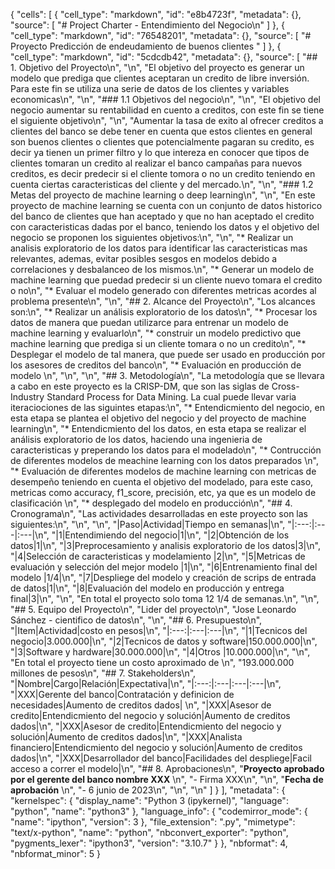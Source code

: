 {
 "cells": [
  {
   "cell_type": "markdown",
   "id": "e8b4723f",
   "metadata": {},
   "source": [
    "# Project Charter - Entendimiento del Negocio\n"
   ]
  },
  {
   "cell_type": "markdown",
   "id": "76548201",
   "metadata": {},
   "source": [
    "# Proyecto Predicción de endeudamiento de buenos clientes  "
   ]
  },
  {
   "cell_type": "markdown",
   "id": "5cdcdb42",
   "metadata": {},
   "source": [
    "## 1. Objetivo del Proyecto\n",
    "\n",
    "El objetivo del proyecto es generar un modelo que prediga que clientes aceptaran un credito de libre inversión. Para este fin se utiliza una serie de datos de los clientes y variables economicas\n",
    "\n",
    "### 1.1 Objetivos del negocio\n",
    "\n",
    "El objetivo del negocio aumentar su rentabilidad en cuento a creditos, con este fin se tiene el siguiente objetivo\n",
    "\n",
    "Aumentar la tasa de exito al ofrecer creditos a clientes del banco se debe tener en cuenta que estos clientes en general son buenos clientes o clientes que potencialmente pagaran su credito, es decir ya tienen un primer filtro y lo que intereza en conocer que tipos de clientes tomaran un credito al realizar el banco campañas para nuevos creditos, es decir predecir si el cliente tomora o no un credito teniendo en cuenta ciertas caracteristicas del cliente y del mercado.\n",
    "\n",
    "### 1.2 Metas del proyecto de machine learning o deep learning\n",
    "\n",
    "En este proyecto de machine learning se cuenta con un conjunto de datos historico del banco de clientes que han aceptado y que no han aceptado el credito con caracteristicas dadas por el banco, teniendo los datos y el objetivo del negocio se proponen los siguientes objetivos:\n",
    "\n",
    "* Realizar un analisis exploratorio de los datos para identificar las caracteristicas mas relevantes, ademas, evitar posibles sesgos en modelos debido a correlaciones y desbalanceo de los mismos.\n",
    "* Generar un modelo de machine learning que puedad predecir si un cliente nuevo tomara el credito o no\n",
    "* Evaluar el modelo generado con diferentes metricas acordes al problema presente\n",
    "\n",
    "## 2. Alcance del Proyecto\n",
    "Los alcances son:\n",
    "* Realizar un análisis exploratorio de los datos\n",
    "* Procesar los datos de manera que puedan utilizarce para entrenar un modelo de machine learning y evaluarlo\n",
    "* construir un modelo predictivo que machine learning que prediga si un cliente tomara o no un credito\n",
    "* Desplegar el modelo de tal manera, que puede ser usado en producción por los asesores de creditos del banco\n",
    "* Evaluación en producción de modelo \n",
    "\n",
    "\n",
    "## 3. Metodología\n",
    "La metodología que se llevara a cabo en este proyecto es la CRISP-DM, que son las siglas de Cross-Industry Standard Process for Data Mining. La cual puede llevar varia iteraciociones de las siguintes etapas:\n",
    "* Entendicmiento del negocio, en esta etapa se plantea el objetivo del negocio y del proyecto de machine learning\n",
    "* Entendicmiento del los datos, en esta etapa se realizar el análisis exploratorio de los datos, haciendo una ingenieria de caracteristicas y preperando los datos para el modelado\n",
    "* Contrucción de diferentes modelos de meachine learning con los datos preparados \n",
    "* Evaluación de diferentes modelos de machine learning con metricas de desempeño teniendo en cuenta el objetivo del modelado, para este caso, metricas como accuracy, f1_score, precisión, etc, ya que es un modelo de clasificación \n",
    "* desplegado del modelo en producción\n",
    "## 4. Cronograma\n",
    "Las actividades desarrolladas en este proyecto son las siguientes:\n",
    "\n",
    "\n",
    "|Paso|Actividad|Tiempo en semanas|\n",
    "|:---:|:---|:---|\n",
    "|1|Entendimiendo del negocio|1|\n",
    "|2|Obtención de los datos|1|\n",
    "|3|Preprocesamiento y analisis exploratorio de los datos|3|\n",
    "|4|Selección de caracteristicas y modelamiento |2|\n",
    "|5|Metricas de evaluación y selección del mejor modelo |1|\n",
    "|6|Entrenamiento final del modelo |1/4|\n",
    "|7|Despliege del modelo y creación de scrips de entrada de datos|1|\n",
    "|8|Evaluación del modelo en producción y entrega final|3|\n",
    "\n",
    "En total el proyecto solo toma 12 1/4 de semanas.\n",
    "\n",
    "## 5. Equipo del Proyecto\n",
    "Lider del proyecto\n",
    "Jose Leonardo Sánchez - cientifico de datos\n",
    "\n",
    "## 6. Presupuesto\n",
    "|Item|Actividad|costo en pesos|\n",
    "|:---:|:---|:---|\n",
    "|1|Tecnicos del negocio|3.000.000|\n",
    "|2|Tecnicos de datos y software|150.000.000|\n",
    "|3|Software y hardware|30.000.000|\n",
    "|4|Otros |10.000.000|\n",
    "\n",
    "En total el proyecto tiene un costo aproximado de \n",
    "193.000.000 millones de pesos\n",
    "## 7. Stakeholders\n",
    "|Nombre|Cargo|Relación|Expectativa|\n",
    "|:---:|:---|:---|:---|\n",
    "|XXX|Gerente del banco|Contratación y definicion de necesidades|Aumento de creditos dados| \n",
    "|XXX|Asesor de credito|Entendicmiento del negocio y solución|Aumento de creditos dados|\n",
    "|XXX|Asesor de credito|Entendicmiento del negocio y solución|Aumento de creditos dados|\n",
    "|XXX|Analista financiero|Entendicmiento del negocio y solución|Aumento de creditos dados|\n",
    "|XXX|Desarrollador del banco|Facilidades del despliege|Facil acceso a correr el modelo|\n",
    "## 8. Aprobaciones\n",
    "**Proyecto aprobado por el gerente del banco nombre XXX** \n",
    "- Firma XXX\n",
    "\n",
    "**Fecha de aprobación** \n",
    "- 6 junio de 2023\n",
    "\n",
    "\n"
   ]
  }
 ],
 "metadata": {
  "kernelspec": {
   "display_name": "Python 3 (ipykernel)",
   "language": "python",
   "name": "python3"
  },
  "language_info": {
   "codemirror_mode": {
    "name": "ipython",
    "version": 3
   },
   "file_extension": ".py",
   "mimetype": "text/x-python",
   "name": "python",
   "nbconvert_exporter": "python",
   "pygments_lexer": "ipython3",
   "version": "3.10.7"
  }
 },
 "nbformat": 4,
 "nbformat_minor": 5
}
